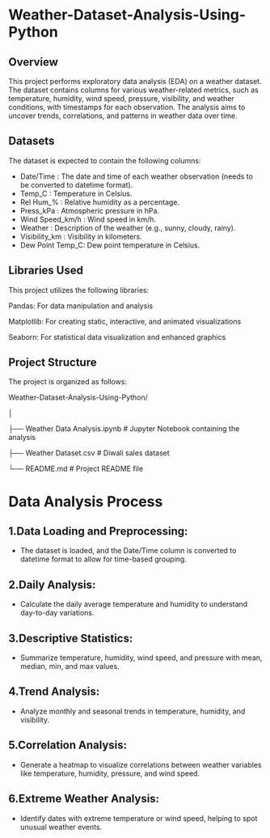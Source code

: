 # Weather-Dataset-Analysis-Using-Python


## Overview
This project performs exploratory data analysis (EDA) on a weather dataset. The dataset contains columns for various weather-related metrics, such as temperature, humidity, wind speed, pressure, visibility, and weather conditions, with timestamps for each observation. The analysis aims to uncover trends, correlations, and patterns in weather data over time.

## Datasets
The dataset is expected to contain the following columns:

* Date/Time       : The date and time of each weather observation (needs to be converted to datetime format).
* Temp_C          : Temperature in Celsius.
* Rel Hum_%       : Relative humidity as a percentage.
* Press_kPa       : Atmospheric pressure in hPa.
* Wind Speed_km/h : Wind speed in km/h.
* Weather         : Description of the weather (e.g., sunny, cloudy, rainy).
* Visibility_km   : Visibility in kilometers.
* Dew Point Temp_C: Dew point temperature in Celsius.


## Libraries Used
This project utilizes the following libraries:

Pandas: For data manipulation and analysis

Matplotlib: For creating static, interactive, and animated visualizations

Seaborn: For statistical data visualization and enhanced graphics


## Project Structure
The project is organized as follows:

Weather-Dataset-Analysis-Using-Python/

│

├── Weather Data Analysis.ipynb # Jupyter Notebook containing the analysis

├── Weather Dataset.csv # Diwali sales dataset

└── README.md # Project README file



#  Data Analysis Process

## 1.Data Loading and Preprocessing:

* The dataset is loaded, and the Date/Time column is converted to datetime format to allow for time-based grouping.

  
## 2.Daily Analysis:

* Calculate the daily average temperature and humidity to understand day-to-day variations.


## 3.Descriptive Statistics:

* Summarize temperature, humidity, wind speed, and pressure with mean, median, min, and max values.


## 4.Trend Analysis:

* Analyze monthly and seasonal trends in temperature, humidity, and visibility.


## 5.Correlation Analysis:

* Generate a heatmap to visualize correlations between weather variables like temperature, humidity, pressure, and wind speed.


## 6.Extreme Weather Analysis:

* Identify dates with extreme temperature or wind speed, helping to spot unusual weather events.  

